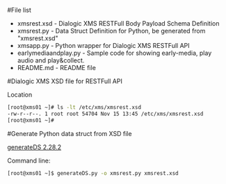 #File list

-   xmsrest.xsd - Dialogic XMS RESTFull Body Payload Schema Definition
-   xmsrest.py - Data Struct Definition for Python, be generated from "xmsrest.xsd"
-   xmsapp.py - Python wrapper for Dialogic XMS RESTFull API
-   earlymediaandplay.py - Sample code for showing early-media, play audio and play&collect.
-   README.md - README file

#Dialogic XMS XSD file for RESTFull API

 Location

```bash
[root@xms01 ~]# ls -lt /etc/xms/xmsrest.xsd
-rw-r--r--. 1 root root 54704 Nov 15 13:45 /etc/xms/xmsrest.xsd
[root@xms01 ~]#
```

#Generate Python data struct from XSD file

[generateDS 2.28.2](https://pypi.python.org/pypi/generateDS/)

Command line:

```bash
[root@xms01 ~]$ generateDS.py -o xmsrest.py xmsrest.xsd
```
